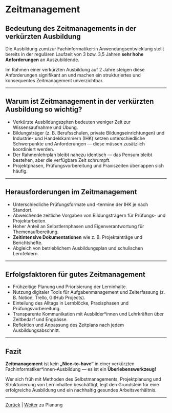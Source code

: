 # Zeitmanagement

## Bedeutung des Zeitmanagements in der verkürzten Ausbildung

Die Ausbildung zum/zur Fachinformatiker:in Anwendungsentwicklung stellt bereits in der regulären Laufzeit von 3 bzw. 3,5 Jahren **sehr hohe Anforderungen** an Auszubildende.

Im Rahmen einer verkürzten Ausbildung auf 2 Jahre steigen diese Anforderungen signifikant an und machen ein strukturiertes und konsequentes Zeitmanagement unverzichtbar.

---

## Warum ist Zeitmanagement in der verkürzten Ausbildung so wichtig?

- Verkürzte Ausbildungszeiten bedeuten weniger Zeit zur Wissensaufnahme und Übung.
- Bildungsträger (z. B. Berufsschulen, private Bildungseinrichtungen) und Industrie- und Handelskammern (IHK) setzen unterschiedliche Schwerpunkte und Anforderungen — diese müssen zusätzlich koordiniert werden.
- Der Rahmenlehrplan bleibt nahezu identisch — das Pensum bleibt bestehen, aber die verfügbare Zeit schrumpft.
- Projektphasen, Prüfungsvorbereitung und Praxiszeiten überlappen sich häufig.

---

## Herausforderungen im Zeitmanagement

- Unterschiedliche Prüfungsformate und -termine der IHK je nach Standort.
- Abweichende zeitliche Vorgaben von Bildungsträgern für Prüfungs- und Projektarbeiten.
- Hoher Anteil an Selbstlernphasen und Eigenverantwortung für Themenaufbereitung.
- **Zeitintensive Dokumentationen** wie z. B. Projektanträge und Berichtshefte.
- Abgleich von betrieblichem Ausbildungsplan und schulischen Lernfeldern.

---

## Erfolgsfaktoren für gutes Zeitmanagement

- Frühzeitige Planung und Priorisierung der Lerninhalte.
- Nutzung digitaler Tools für Aufgabenmanagement und Zeiterfassung (z. B. Notion, Trello, GitHub Projects).
- Einteilung des Alltags in Lernblöcke, Praxisphasen und Prüfungsvorbereitung.
- Transparente Kommunikation mit Ausbilder*innen und Lehrkräften über Zeitbedarf und Engpässe.
- Reflektion und Anpassung des Zeitplans nach jedem Ausbildungsabschnitt.

---

## Fazit

**Zeitmanagement** ist kein **„Nice-to-have“** in einer verkürzten Fachinformatiker*innen-Ausbildung — es ist ein **Überlebenswerkzeug!**

Wer sich früh mit Methoden des Selbstmanagements, Projektplanung und Strukturierung von Lerninhalten beschäftigt, legt den Grundstein für eine erfolgreiche Ausbildung und ein nachhaltig gesundes Arbeitsverhältnis.

---

[Zurück](../README.md) | [Weiter](../02-planung/README.md) zu Planung